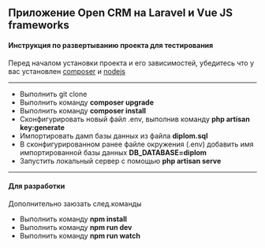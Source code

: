 <h2>Приложение Open CRM на Laravel и Vue JS frameworks</h2>

<h4>Инструкция по развертыванию проекта для тестирования</h4>
<p>Перед началом установки проекта и его зависимостей, убедитесь что у вас установлен <a href="https://getcomposer.org/">composer</a> и <a href="https://nodejs.org/ru/">nodejs</a></p>
<hr>

<ul>
    <li>Выполнить git clone</li>
    <li>Выполнить команду <b>composer upgrade</b></li>
    <li>Выполнить команду <b>composer install</b></li>
    <li>Сконфигурировать новый файл .env, выполнив команду <b>php artisan key:generate</b></li>
    <li>Импортировать дамп базы данных из файла <b>diplom.sql</b></li>
    <li>В сконфигурированном ранее файле окружения (.env) добавить имя импортированной базы данных <b>DB_DATABASE=diplom</b></li>
    <li>Запустить локальный сервер с помощью <b>php artisan serve</b></li>
</ul>
<hr>

<h4>Для разработки</h4>
<p>Дополнительно заюзать след.команды </p>
<ul>
    <li>Выполнить команду <b>npm install</b></li>
    <li>Выполнить команду <b>npm run dev</b></li>
    <li>Выполнить команду <b>npm run watch</b></li>
</ul>
